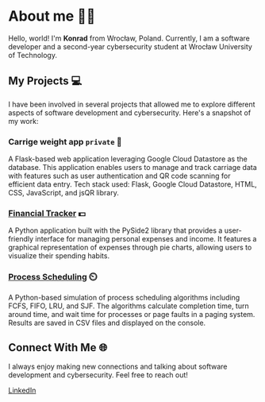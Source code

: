# About me 👨‍💻
Hello, world! I'm **Konrad** from Wrocław, Poland. Currently, I am a software developer and a second-year cybersecurity student at Wrocław University of Technology.

## My Projects 💻
I have been involved in several projects that allowed me to explore different aspects of software development and cybersecurity. Here's a snapshot of my work:

### Carrige weight app ```private``` 🚛
A Flask-based web application leveraging Google Cloud Datastore as the database. This application enables users to manage and track carriage data with features such as user authentication and QR code scanning for efficient data entry. Tech stack used: Flask, Google Cloud Datastore, HTML, CSS, JavaScript, and jsQR library.

### [Financial Tracker](https://github.com/bonradoo/financial-tracker) 💵
A Python application built with the PySide2 library that provides a user-friendly interface for managing personal expenses and income. It features a graphical representation of expenses through pie charts, allowing users to visualize their spending habits.

### [Process Scheduling](https://www.linkedin.com/in/konradbik/) ⏲️
A Python-based simulation of process scheduling algorithms including FCFS, FIFO, LRU, and SJF. The algorithms calculate completion time, turn around time, and wait time for processes or page faults in a paging system. Results are saved in CSV files and displayed on the console.

## Connect With Me 🌐
I always enjoy making new connections and talking about software development and cybersecurity. Feel free to reach out!

[LinkedIn](https://www.linkedin.com/in/konradbik/)



<!-- - [Dev.to](https://dev.to/bonradoo) -->
<!-- ![GitHub metrics](https://metrics.lecoq.io/bonradoo) -->
<!-- ![GitHub streak stats](https://streak-stats.demolab.com/?user=bonradoo)  -->
